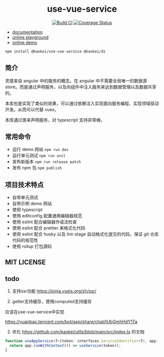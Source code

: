 <h1 align="center">use-vue-service</h1>
<div align="center">

[![Build CI](https://github.com/kaokei/use-vue-service/actions/workflows/build.yml/badge.svg)](https://github.com/kaokei/use-vue-service/actions/workflows/build.yml) [![Coverage Status](https://coveralls.io/repos/github/kaokei/use-vue-service/badge.svg?branch=main)](https://coveralls.io/github/kaokei/use-vue-service?branch=main)

</div>

- [documentation](https://kaokei.com/project/use-vue-service/)
- [online playground](https://kaokei.com/project/use-vue-service/)
- [online demo](https://use-vue-service.vercel.app/)

```bash
npm install @kaokei/use-vue-service @kaokei/di
```

## 简介

灵感来自 angular 中的服务的概念。在 angular 中不需要全局唯一的数据源 store。而是通过声明服务，以及向组件中注入服务来达到数据管理以及数据共享的。

本库也是实现了类似的效果，可以通过依赖注入实现面向服务编程、实现领域驱动开发。从而可以代替 vuex。

本库通过类来声明服务，对 typescript 支持非常棒。

## 常用命令

- 运行 demo 网站 `npm run dev`
- 运行单元测试 `npm run unit`
- 发布新版本 `npm run release patch`
- 发布 npm 包 `npm publish`

## 项目技术特点

- 自带单元测试
- 自带示例 demo 网站
- 使用 typescript
- 使用 editconfig 配置通用编辑器规范
- 使用 eslint 配合编辑器作语法检查
- 使用 eslint 配合 prettier 来格式化代码
- 使用 eslint 配合 husky 以及 lint-stage 自动格式化提交的代码，保证 git 仓库代码的规范性
- 使用 rollup 打包源码

## MIT LICENSE

## todo

1. 支持ssr功能 https://pinia.vuejs.org/zh/ssr/

1. getter支持缓存，使用computed支持缓存

应该在use-vue-service中实现

https://yuanbao.tencent.com/bot/app/share/chat/tUbGmhHdY1Ta

2. 优化 https://github.com/kaokei/utils/blob/main/src/index.ts 的文档


```ts
function useAppService<T>(token: interfaces.ServiceIdentifier<T>, app: any) {
  return app.runWithContext(() => useService(token));
}
```
